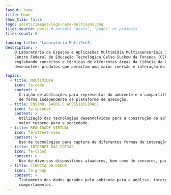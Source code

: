 ```yaml
---
layout: home
title: Home
show_tile: false
logo: assets/images/logo-name-multisens.png
tiles-source: posts # accepts "posts", "pages" or projects
tiles-count: 6

landing-title: 'Laboratório MultiSenS'
description: >
    O Laboratório de Espaços e Aplicações Multimídia Multissensoriais Imersivas é formado por docentes do
    Centro Federal de Educação Tecnológica Celso Suckow da Fonseca (CEFET/RJ). O grupo tem uma atuação ampla,
    englobando conceitos e técnicas de diferentes áreas da Ciência da Computação. O Enfoque é na busca por
    desenvolver produtos que permitam uma maior imersão e interação do usuário com um conteúdo sendo apresentado.

topics:
  - title: MULTIMÍDIA
    icon: fa-code
    content: >
      Criação de abstrações para representar do ambiente e o compartilhamento de informação entre dispositivos
      de forma independente da plataforma de execução.
  - title: ENSINO, SAÚDE E ACESSIBILIDADE
    icon: fa-spinner
    content: >
      Utilização das tecnologias desenvolvidas para a construção de aplicações nessas áreas chave, promovendo
      maior retorno para a sociedade.
  - title: REALIDADE VIRTUAL
    icon: fa-street-view
    content: >
      Uso de tecnologias para captura de diferentes formas de interação e para a exibição de conteúdo imersivo.
  - title: INTERNET DAS COISAS
    icon: fa-cloud
    content: >
      Uso de diversos dispositivos atuadores, bem como de sensores, para o controle inteligente do ambiente.
  - title: CIÊNCIA DE DADOS
    icon: fa-group
    content: >
      Tratamento dos dados gerados pelo ambiente para a análise, interpretação, predição de
      comportamentos.
---
```

